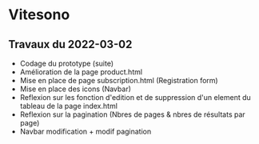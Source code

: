 # Vitesono

## Travaux du 2022-03-02

- Codage du prototype (suite)
- Amélioration de la page product.html
- Mise en place de page subscription.html (Registration form)
- Mise en place des icons (Navbar)
- Reflexion sur les fonction d'edition et de suppression d'un element du tableau de la page index.html
- Reflexion sur la pagination (Nbres de pages & nbres de résultats par page)
- Navbar modification + modif pagination
